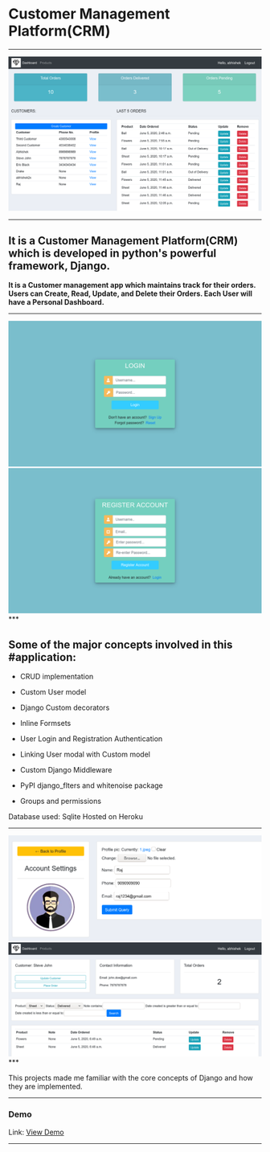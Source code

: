 # Customer Management Platform(CRM)

***
<img src="./README_images/4.png"/>

***

## It is a Customer Management Platform(CRM) which is developed in python's powerful framework, Django.
**It is a Customer management app which maintains track for their orders. Users can Create, Read, Update, and Delete their Orders. Each User will have a Personal Dashboard.**

***
<img src="./README_images/1.png"/>
<img src="./README_images/2.png"/>
***



## Some of the major concepts involved in this #application:

* CRUD implementation

* Custom User model

* Django Custom decorators

* Inline Formsets

* User Login and Registration Authentication

* Linking User modal with Custom model

* Custom Django Middleware

* PyPI django_flters and whitenoise package

* Groups and permissions

Database used: Sqlite
Hosted on Heroku


***
<img src="./README_images/3.png"/>
<img src="./README_images/5.png"/>
***



This projects made me familiar with the core concepts of Django and how they are implemented.

***

### Demo
Link: <a href="https://my-first-app-crm.herokuapp.com">View Demo<a/>

***
